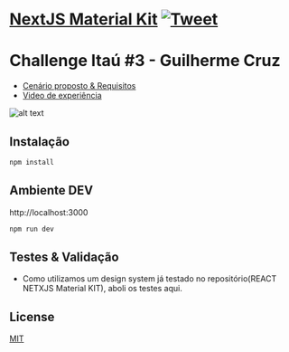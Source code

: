 # [NextJS Material Kit](https://demos.creative-tim.com/nextjs-material-kit?ref=njsmk-readme) [![Tweet](https://img.shields.io/twitter/url/http/shields.io.svg?style=social&logo=twitter)](https://twitter.com/share?url=https%3A%2F%2Fdemos.creative-tim.com%2Fnextjs-material-kit%2Fcomponents&text=NextJS%20Material%20Kit&via=Creative%20Tim&hashtags=nextjs%20%23creativetim%20%23materialdesign)

# Challenge Itaú #3 - Guilherme Cruz

   - [Cenário proposto & Requisitos](https://gitlab.com/desafio3/desafio-final) 
   - [Video de experiência](https://gyazo.com/0e9434a13bcb2661f58528d5ee3cb885)
   
![alt text](https://i.gyazo.com/d18f0317e7bd6fc0f6378d735825f3c0.png)

## Instalação

```bash
npm install
```

## Ambiente DEV
http://localhost:3000
```bash
npm run dev
```


## Testes & Validação
 - Como utilizamos um design system já testado no repositório(REACT NETXJS Material KIT), aboli os testes aqui.

## License
[MIT](https://choosealicense.com/licenses/mit/)